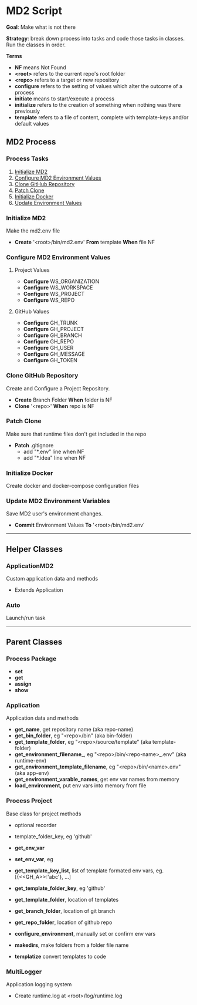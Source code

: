 
# MD2 Script

 __Goal__: Make what is not there

 __Strategy__: break down process into tasks and code those tasks in classes. Run the classes in order.

__Terms__
* __NF__ means Not Found
* __\<root>__ refers to the current repo's root folder
* __\<repo>__ refers to a target or new repository
* __configure__ refers to the setting of values which alter the outcome of a process
* __initiate__ means to start/execute a process
* __initialize__ refers to the creation of something when nothing was there previously
* __template__ refers to a file of content, complete with template-keys and/or default values

## MD2 Process

### Process Tasks
1. [Initialize MD2](#initialize-md2)
1. [Configure MD2 Environment Values](#configure-md2-environment-values)
1. [Clone GitHub Repository](#clone-github-repository)
1. [Patch Clone](#patch-clone)
1. [Initialize Docker](#initialize-docker)
1. [Update Environment Values](#update-md2-environment-variables)

### Initialize MD2

 Make the md2.env file
* __Create__ '\<root>/bin/md2.env' __From__ template __When__ file NF

### Configure MD2 Environment Values
1. Project Values
    * __Configure__ WS_ORGANIZATION
    * __Configure__ WS_WORKSPACE
    * __Configure__ WS_PROJECT
    * __Configure__ WS_REPO

2. GitHub Values
    * __Configure__ GH_TRUNK
    * __Configure__ GH_PROJECT
    * __Configure__ GH_BRANCH
    * __Configure__ GH_REPO
    * __Configure__ GH_USER
    * __Configure__ GH_MESSAGE
    * __Configure__ GH_TOKEN

### Clone GitHub Repository
 Create and Configure a Project Repository.
* __Create__ Branch Folder __When__ folder is NF
* __Clone__ '\<repo>' __When__ repo is NF

### Patch Clone

 Make sure that runtime files don't get included in the repo
* __Patch__ .gitignore
  * add "*.env" line when NF
  * add "*.idea" line when NF


### Initialize Docker

 Create docker and docker-compose configuration files

### Update MD2 Environment Variables

 Save MD2 user's environment changes.
* __Commit__ Environment Values __To__ '\<root>/bin/md2.env'
<hr/>

## Helper Classes

### ApplicationMD2

 Custom application data and methods
* Extends Application

### Auto

 Launch/run task
<hr/>

## Parent Classes

### Process Package

* __set__
* __get__
* __assign__
* __show__

### __Application__

Application data and methods
* __get_name__, get repository name (aka repo-name)
* __get_bin_folder__, eg "\<repo>/bin" (aka bin-folder)
* __get_template_folder__, eg "\<repo>/source/template" (aka template-folder)
* __get_environment_filename___, eg "\<repo>/bin/\<repo-name>_.env" (aka runtime-env)
* __get_environment_template_filename__, eg "\<repo>/bin/\<name>.env" (aka app-env)
* __get_environment_varable_names__, get env var names from memory
* __load_environment__, put env vars into memory from file

### Process Project

 Base class for project methods
* optional recorder
* template_folder_key, eg 'github'

* __get_env_var__
* __set_env_var__, eg
* __get_template_key_list__, list of template formated env vars, eg. [{\<\<GH_A>>:'abc'}, ...]
* __get_template_folder_key__, eg 'github'
* __get_template_folder__, location of templates
* __get_branch_folder__, location of git branch
* __get_repo_folder__, location of github repo
* __configure_environment__, manually set or confirm env vars
* __makedirs__, make folders from a folder file name
* __templatize__ convert templates to code

### MultiLogger

 Application logging system
* Create runtime.log at \<root>/log/runtime.log
